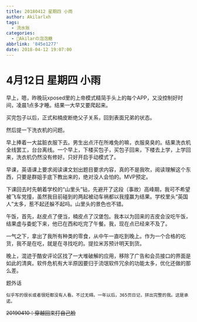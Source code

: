 ```yaml
---
title: 20180412 星期四 小雨
author: Akilarlxh
tags:
  - 流水账
categories:
  - 🍬Akilarの泡泡糖
abbrlink: '845e1277'
date: 2018-04-12 19:07:00
---
```

# 4月12日 星期四 小雨

早上，嗯，昨晚玩xposed里的上帝模式精简手头上的每个APP，又没控制好时间，凌晨1点多才睡。结果一大早又要爬起来。

买完包子以后，正式和楠皮断绝父子关系，回到表面兄弟的状态。

然后提一下洗衣机的问题。

早上捧着一大盆脏衣服下去。男生出点汗在所难免的嘛，衣服臭臭的。结果洗衣机全线罢工，台台离线。一个早上，下楼买包子，买包子回来，下楼去上学，上学回来，洗衣机仍然没有修好。只好开启手动模式了。

早课，英语课上要求阅读课文划出题目要求内容，真的不是我吹，阅读理解这个东西，只要是群姐手底下教出来的，绝对没人会怕的。MVP预定。

下课回去时先朝着学校的“山里头”钻，先避开了这段（事故）高峰期，我可不希望被飞车党撞，虽然我目前碰到的两起被动车祸都以我撞赢为结果。学校里头“英国人”太多，惹不起还躲不起吗。山里头的景色也不错。

午饭，首先，赵皮点了便当，楠皮点了汉堡包。我本以为回来的吉皮会没吃午饭，结果虚与委蛇下来，他已在西和吃完了午餐。我，现在点已经来不及了。

一气之下，拿出了我所有种类的零食，从中午一直吃到晚上。作为一个合格的吃货，我不是在吃，就是在寻找吃的。提拉米苏预计明天到货。

晚上，混迹于酷安评论区找了一大堆破解的应用，移除了广告和会员接口的界面是如此的清爽。软件危机有大半原因要归于流氓软件冗余的功能太多，优化还做的那么差。

题外话
```
似乎写的很长或者很短都没有人看。不过无碍。一年以后，365页日记，拼出完整的我。这是承诺。
```
~~20190410：穿越回来打自己脸~~
